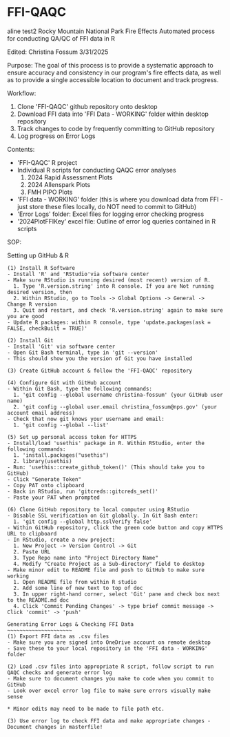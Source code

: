 # FFI-QAQC
aline test2
Rocky Mountain National Park Fire Effects
Automated process for conducting QA/QC of FFI data in R

Edited: Christina Fossum 3/31/2025


Purpose: 
The goal of this process is to provide a systematic approach to ensure accuracy and consistency in our program's fire effects data, as well as to provide a single accessible location to document and track progress.

Workflow:
1. Clone 'FFI-QAQC' github repository onto desktop
2. Download FFI data into 'FFI Data - WORKING' folder within desktop repository
3. Track changes to code by frequently committing to GitHub repository
4. Log progress on Error Logs 

Contents:
- 'FFI-QAQC' R project
- Individual R scripts for conducting QAQC error analyses 
    1. 2024 Rapid Assessment Plots
    2. 2024 Allenspark Plots
    3. FMH PIPO Plots
- 'FFI data - WORKING' folder (this is where you download data from FFI - just store these files locally, do NOT need to commit to GitHub)
- 'Error Logs' folder: Excel files for logging error checking progress
- '2024PlotFFIKey' excel file: Outline of error log queries contained in R scripts



SOP:

Setting up GitHub & R
~~~~~~~~~~~~~~~~~~~~~~
(1) Install R Software
- Install 'R' and 'RStudio'via software center
- Make sure RStudio is running desired (most recent) version of R. 
  1. Type 'R.version.string' into R console. If you are Not running desired version, then
  2. Within RStudio, go to Tools -> Global Options -> General -> Change R version
  3. Quit and restart, and check 'R.version.string' again to make sure you are good
- Update R packages: within R console, type 'update.packages(ask = FALSE, checkBuilt = TRUE)'

(2) Install Git
- Install 'Git' via software center
- Open Git Bash terminal, type in 'git --version'
- This should show you the version of Git you have installed

(3) Create GitHub account & follow the 'FFI-QAQC' repository

(4) Configure Git with GitHub account
- Within Git Bash, type the following commands:
  1. 'git config --global username christina-fossum' (your GitHub user name)
  2. 'git config --global user.email christina_fossum@nps.gov' (your account email address)
- Check that now git knows your username and email:
  1. 'git config --global --list'
  
(5) Set up personal access token for HTTPS
- Install/load 'usethis' package in R. Within RStudio, enter the following commands:
  1. 'install.packages("usethis")
  2. library(usethis)
- Run: 'usethis::create_github_token()' (This should take you to GitHub)
- Click "Generate Token"
- Copy PAT onto clipboard
- Back in RStudio, run 'gitcreds::gitcreds_set()'
- Paste your PAT when prompted

(6) Clone GitHub repository to local computer using RStudio
- Disable SSL verification on Git globally. In Git Bash enter:
  1. 'git config --global http.sslVerify false'
- Within GitHub repository, click the green code button and copy HTTPS URL to clipboard
- In RStudio, create a new project:
  1. New Project -> Version Control -> Git
  2. Paste URL
  3. Type Repo name into "Project Directory Name"
  4. Modify "Create Project as a Sub-directory" field to desktop
- Make minor edit to README file and posh to GitHub to make sure working
  1. Open README file from within R studio
  2. Add some line of new text to top of doc
  3. In upper right-hand corner, select 'Git' pane and check box next to the README.md doc
  4. Click 'Commit Pending Changes' -> type brief commit message -> Click 'commit' -> 'push'

Generating Error Logs & Checking FFI Data
~~~~~~~~~~~~~~~~~~~~~
(1) Export FFI data as .csv files
- Make sure you are signed into OneDrive account on remote desktop
- Save these to your local repository in the 'FFI data - WORKING' folder

(2) Load .csv files into appropriate R script, follow script to run QAQC checks and generate error log
- Make sure to document changes you make to code when you commit to GitHub
- Look over excel error log file to make sure errors visually make sense

* Minor edits may need to be made to file path etc.

(3) Use error log to check FFI data and make appropriate changes - Document changes in masterfile! 

















